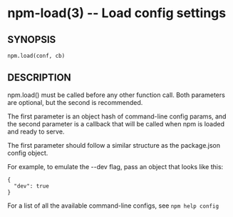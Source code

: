 npm-load(3) -- Load config settings
===================================

## SYNOPSIS

    npm.load(conf, cb)

## DESCRIPTION

npm.load() must be called before any other function call.  Both parameters are
optional, but the second is recommended.

The first parameter is an object hash of command-line config params, and the
second parameter is a callback that will be called when npm is loaded and
ready to serve.

The first parameter should follow a similar structure as the package.json
config object.

For example, to emulate the --dev flag, pass an object that looks like this:

    {
      "dev": true
    }

For a list of all the available command-line configs, see `npm help config`
